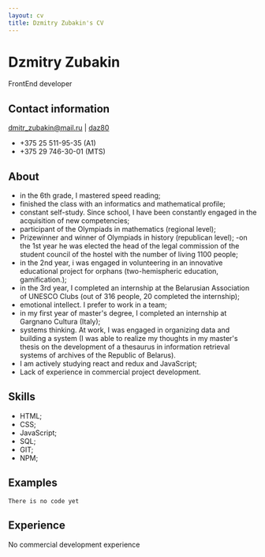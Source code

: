 ```yaml
---
layout: cv
title: Dzmitry Zubakin's CV
---
```

# Dzmitry Zubakin
FrontEnd developer

## Contact information
<div id="webaddress">
<a href="mailto:dmitr_zubakin@mail.ru">dmitr_zubakin@mail.ru</a>
|
<i class="fa fa-github"></i> <a href="https://github.com/daz80/rsschool-cv/gh-pages/cv.md">daz80</a>
</div>

- +375 25 511-95-35 (A1)
- +375 29 746-30-01 (MTS)

## About 
- in the 6th grade, I mastered speed reading;
- finished the class with an informatics and mathematical profile;
- constant self-study. Since school, I have been constantly engaged in the acquisition of new competencies;
- participant of the Olympiads in mathematics (regional level);
- Prizewinner and winner of Olympiads in history (republican level);
-on the 1st year he was elected the head of the legal commission of the student council of the hostel with the number of living 1100 people;
- in the 2nd year, i was engaged in volunteering in an innovative educational project for orphans (two-hemispheric education, gamification.);
- in the 3rd year, I completed an internship at the Belarusian Association of UNESCO Clubs (out of 316 people, 20 completed the internship);
- emotional intellect. I prefer to work in a team;
- in my first year of master's degree, I completed an internship at Gargnano Cultura (Italy);
- systems thinking. At work, I was engaged in organizing data and building a system (I was able to realize my thoughts in my master's thesis on the development of a thesaurus in information retrieval systems of archives of the Republic of Belarus).
- I am  actively studying react and redux and JavaScript;
- Lack of experience in commercial project development.

## Skills
- HTML;
- CSS;
- JavaScript;
- SQL;
- GIT;
- NPM;

## Examples
`There is no code yet`


## Experience

No commercial development experience



